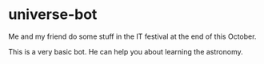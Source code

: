 # universe-bot
Me and my friend do some stuff in the IT festival at the end of this October. <br>

This is a very basic bot. He can help you about learning the astronomy.
